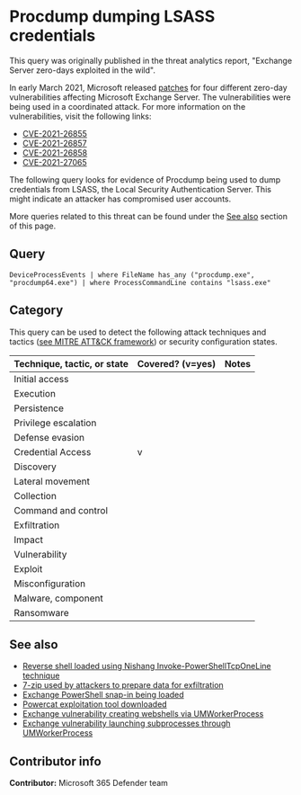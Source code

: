 # Procdump dumping LSASS credentials

This query was originally published in the threat analytics report, "Exchange Server zero-days exploited in the wild".

In early March 2021, Microsoft released [patches](https://msrc-blog.microsoft.com/2021/03/02/multiple-security-updates-released-for-exchange-server/) for four different zero-day vulnerabilities affecting Microsoft Exchange Server. The vulnerabilities were being used in a coordinated attack. For more information on the vulnerabilities, visit the following links:

* [CVE-2021-26855](https://nvd.nist.gov/vuln/detail/CVE-2021-26855)
* [CVE-2021-26857](https://nvd.nist.gov/vuln/detail/CVE-2021-26857)
* [CVE-2021-26858](https://nvd.nist.gov/vuln/detail/CVE-2021-26858)
* [CVE-2021-27065](https://nvd.nist.gov/vuln/detail/CVE-2021-27065)

The following query looks for evidence of Procdump being used to dump credentials from LSASS, the Local Security Authentication Server. This might indicate an attacker has compromised user accounts.

More queries related to this threat can be found under the [See also](#See-also) section of this page.

## Query

```Kusto
DeviceProcessEvents | where FileName has_any ("procdump.exe", "procdump64.exe") | where ProcessCommandLine contains "lsass.exe"
```

## Category

This query can be used to detect the following attack techniques and tactics ([see MITRE ATT&CK framework](https://attack.mitre.org/)) or security configuration states.

| Technique, tactic, or state | Covered? (v=yes) | Notes |
|------------------------|----------|-------|
| Initial access |  |  |
| Execution |  |  |
| Persistence |  |  | 
| Privilege escalation |  |  |
| Defense evasion |  |  | 
| Credential Access | v |  | 
| Discovery |  |  | 
| Lateral movement |  |  | 
| Collection |  |  | 
| Command and control |  |  | 
| Exfiltration |  |  | 
| Impact |  |  |
| Vulnerability |  |  |
| Exploit |  |  |
| Misconfiguration |  |  |
| Malware, component |  |  |
| Ransomware |  |  |

## See also

* [Reverse shell loaded using Nishang Invoke-PowerShellTcpOneLine technique](../Execution/reverse-shell-nishang.md)
* [7-zip used by attackers to prepare data for exfiltration](../Exfiltration/7-zip-prep-for-exfiltration.md)
* [Exchange PowerShell snap-in being loaded](../Exfiltration/exchange-powershell-snapin-loaded.md)
* [Powercat exploitation tool downloaded](../Delivery/powercat-download.md)
* [Exchange vulnerability creating webshells via UMWorkerProcess](../Execution/umworkerprocess-creating-webshell.md)
* [Exchange vulnerability launching subprocesses through UMWorkerProcess](../Execution/umworkerprocess-unusual-subprocess-activity.md)

## Contributor info

**Contributor:** Microsoft 365 Defender team

